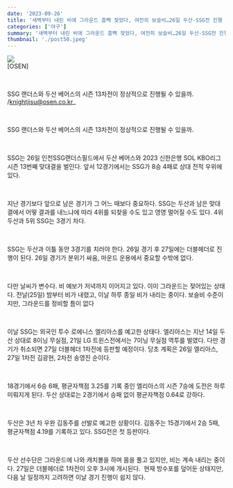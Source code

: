 ```yaml
---
date: '2023-09-26'
title: '새벽부터 내린 비에 그라운드 흠뻑 젖었다, 여전히 보슬비…26일 두산-SSG전 진행 가능한가'
categories: ['야구']
summary: '새벽부터 내린 비에 그라운드 흠뻑 젖었다, 여전히 보슬비…26일 두산-SSG전 진행 가능한가'
thumbnail: './post50.jpeg'
---
```


![](https://imgnews.pstatic.net/image/109/2023/09/26/0004934874_001_20230926164806273.jpeg?type=w647)<br />[OSEN]

<br />

SSG 랜더스와 두산 베어스의 시즌 13차전이 정상적으로 진행될 수 있을까. /knightjisu@osen.co.kr\_

<br />

SSG 랜더스와 두산 베어스의 시즌 13차전이 정상적으로 진행될 수 있을까.

<br />

SSG는 26일 인천SSG랜더스필드에서 두산 베어스와 2023 신한은행 SOL KBO리그 시즌 13번째 맞대결을 벌인다. 앞서 12경기에서는 SSG가 8승 4패로 상대 전적 우위에 있다.

<br />

지난 경기보다 앞으로 남은 경기가 그 어느 때보다 중요하다. SSG는 두산과 남은 맞대결에서 어떻 결과를 내느냐에 따라 4위를 되찾을 수도 있고 영영 멀어질 수도 있다. 4위 두산과 5위 SSG는 3경기 차다.

<br />

SSG는 두산과 이틀 동안 3경기를 치러야 한다. 26일 경기 후 27일에는 더블헤더로 진행이 된다. 26일 경기가 분위기 싸움, 마운드 운용에서 중요할 수밖에 없다.

<br />

다만 날씨가 변수다. 비 예보가 저녁까지 이어지고 있다. 이미 그라운드는 젖어있는 상태다. 전날(25일) 밤부터 비가 내렸고, 이날 하루 종일 비가 내리는 중이다. 보슬비 수준이지만, 그라운드를 정비할 틈이 없다

<br />

이날 SSG는 외국인 투수 로에니스 엘리아스를 예고한 상태다. 엘리아스는 지난 14일 두산 상대로 8이닝 무실점, 21일 LG 트윈스전에서는 7이닝 무실점 역투를 벌였다. 다만 경기가 취소되면 27일 더블헤더 1차전에 등판할 예정이다. 당초 계획은 26일 엘리아스, 27일 1차전 김광현, 2차전 송영진 순이다.

<br />

18경기에서 6승 6패, 평균자책점 3.25를 기록 중인 엘리아스의 시즌 7승에 도전은 하루 미뤄지게 된다. 두산 상대로는 2경기에서 승패 없이 평균자책점 0.64로 강하다.

<br />

두산은 3년 차 우완 김동주를 선발로 예고한 상황이다. 김동주는 15경기에서 2승 5패, 평균자책점 4.19를 기록하고 있다. SSG전은 첫 등판이다.

<br />

두산 선수단은 그라운드에 나와 캐치볼을 하며 몸을 풀고 있지만, 비는 계속 내리는 중이다. 27일은 더블헤더로 1차전이 오후 3시에 개시된다.  현재 방수포를 덮어둔 상태지만, 다음 날 일정까지 고려하면 이날 경기 진행이 쉽지 않다.

<br />
